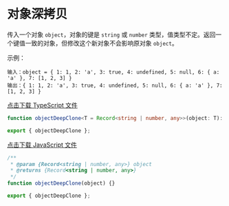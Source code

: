 # 对象深拷贝

传入一个对象 `object`，对象的键是 `string` 或 `number` 类型，值类型不定。返回一个键值一致的对象，但修改这个新对象不会影响原对象 `object`。

示例：

```text
输入：object = { 1: 1, 2: 'a', 3: true, 4: undefined, 5: null, 6: { a: 'a' }, 7: [1, 2, 3] }
输出：{ 1: 1, 2: 'a', 3: true, 4: undefined, 5: null, 6: { a: 'a' }, 7: [1, 2, 3] }
```

<a href="./index.ts" download="object-deep-clone.ts">点击下载 TypeScript 文件</a>

```typescript
function objectDeepClone<T = Record<string | number, any>>(object: T): T {}

export { objectDeepClone };
```

<a href="./index.js" download="object-deep-clone.js">点击下载 JavaScript 文件</a>

```javascript
/**
 * @param {Record<string | number, any>} object
 * @returns {Record<string | number, any>}
 */
function objectDeepClone(object) {}

export { objectDeepClone };
```
